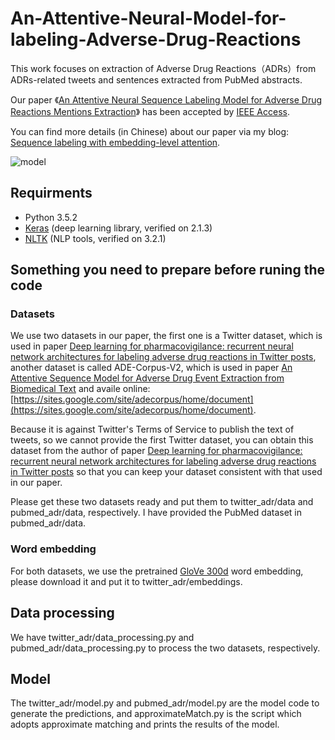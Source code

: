 # An-Attentive-Neural-Model-for-labeling-Adverse-Drug-Reactions

This work focuses on extraction of Adverse Drug Reactions（ADRs）from ADRs-related tweets and sentences extracted from PubMed abstracts.

Our paper 《[An Attentive Neural Sequence Labeling Model for Adverse Drug Reactions Mentions Extraction](https://ieeexplore.ieee.org/document/8540859)》 has been accepted by [IEEE Access](https://ieeexplore.ieee.org/xpl/RecentIssue.jsp?reload=true&punumber=6287639).

You can find more details (in Chinese) about our paper via my blog: [Sequence labeling with embedding-level attention](http://deepon.me/2018/11/18/Sequence-labeling-with-embedding-level-attention/).

![model](https://github.com/Deep1994/An-Attentive-Neural-Model-for-labeling-Adverse-Drug-Reactions/raw/master/img/model.png)

## Requirments

+ Python 3.5.2
+ [Keras](http://keras-cn.readthedocs.io/en/latest/) (deep learning library, verified on 2.1.3)
+ [NLTK](http://www.nltk.org/) (NLP tools, verified on 3.2.1)

## Something you need to prepare before runing the code

### Datasets

We use two datasets in our paper, the first one is a Twitter dataset, which is used in paper [Deep learning for pharmacovigilance: recurrent neural network architectures for labeling adverse drug reactions in Twitter posts](https://academic.oup.com/jamia/article/24/4/813/3041102), another dataset is called ADE-Corpus-V2, which is used in paper [An Attentive Sequence Model for Adverse Drug Event Extraction from Biomedical Text](https://arxiv.org/abs/1801.00625) and availe online: [https://sites.google.com/site/adecorpus/home/document](https://sites.google.com/site/adecorpus/home/document).

Because it is against Twitter's Terms of Service to publish the text of tweets, so we cannot provide the first Twitter dataset, you can obtain this dataset from the author of paper [Deep learning for pharmacovigilance: recurrent neural network architectures for labeling adverse drug reactions in Twitter posts](https://academic.oup.com/jamia/article/24/4/813/3041102) so that you can keep your dataset consistent with that used in our paper.

Please get these two datasets ready and put them to twitter_adr/data and pubmed_adr/data, respectively. I have provided the PubMed dataset in pubmed_adr/data.

### Word embedding

For both datasets, we use the pretrained [GloVe 300d](http://nlp.stanford.edu/data/glove.840B.300d.zip) word embedding, please download it and put it to twitter_adr/embeddings.

## Data processing

We have twitter_adr/data_processing.py and pubmed_adr/data_processing.py to process the two datasets, respectively.

## Model

The twitter_adr/model.py and pubmed_adr/model.py are the model code to generate the predictions, and approximateMatch.py is the script which adopts approximate matching and prints the results of the model. 
